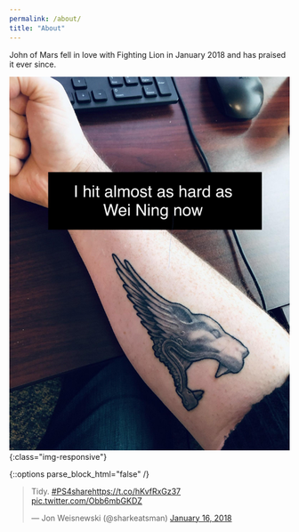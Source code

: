 ```yaml
---
permalink: /about/
title: "About"
---
```


John of Mars fell in love with Fighting Lion in January 2018 and has praised it ever since.

![My tattoo](/assets/images/tattoo.jpg){:class="img-responsive"}

{::options parse_block_html="false" /}

<div class="center">

<blockquote class="twitter-tweet"><p lang="in" dir="ltr">Tidy. <a href="https://twitter.com/hashtag/PS4share?src=hash&amp;ref_src=twsrc%5Etfw">#PS4share</a><a href="https://t.co/hKvfRxGz37">https://t.co/hKvfRxGz37</a> <a href="https://t.co/Obb6mbGKDZ">pic.twitter.com/Obb6mbGKDZ</a></p>&mdash; Jon Weisnewski (@sharkeatsman) <a href="https://twitter.com/sharkeatsman/status/953198908418678785?ref_src=twsrc%5Etfw">January 16, 2018</a></blockquote> <script async src="https://platform.twitter.com/widgets.js" charset="utf-8"></script>

</div>

